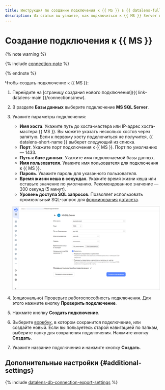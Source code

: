 ```yaml
---
title: Инструкция по созданию подключения к {{ MS }} в {{ datalens-full-name }}
description: Из статьи вы узнаете, как подключиться к {{ MS }} Server в {{ datalens-full-name }}.
---
```


# Создание подключения к {{ MS }}


{% note warning %}

{% include [connection-note](../../../_includes/datalens/datalens-connection-note.md) %}

{% endnote %}


Чтобы создать подключение к {{ MS }}:

1. Перейдите на [страницу создания нового подключения]({{ link-datalens-main }}/connections/new).
1. В разделе **Базы данных** выберите подключение **MS SQL Server**.
1. Укажите параметры подключения:

   * **Имя хоста**. Укажите путь до хоста-мастера или IP-адрес хоста-мастера {{ MS }}. Вы можете указать несколько хостов через запятую. Если к первому хосту подключиться не получится, {{ datalens-short-name }} выберет следующий из списка.
   * **Порт**. Укажите порт подключения к {{ MS }}. Порт по умолчанию — 1433.
   * **Путь к базе данных**. Укажите имя подключаемой базы данных.
   * **Имя пользователя**. Укажите имя пользователя для подключения к {{ MS }}.
   * **Пароль**. Укажите пароль для указанного пользователя.
   * **Время жизни кеша в секундах**. Укажите время жизни кеша или оставьте значение по умолчанию. Рекомендованное значение — 300 секунд (5 минут).
   * **Уровень доступа SQL запросов**. Позволяет использовать произвольный SQL-запрос для [формирования датасета](../../dataset/settings.md#sql-request-in-datatset).

   ![image](../../../_assets/datalens/operations/connection/connection-mssql.png)

1. (опционально) Проверьте работоспособность подключения. Для этого нажмите кнопку **Проверить подключение**.
1. Нажмите кнопку **Создать подключение**.


1. Выберите [воркбук](../../workbooks-collections/index.md), в котором сохранится подключение, или создайте новый. Если вы пользуетесь старой навигацией по папкам, выберите папку для сохранения подключения. Нажмите кнопку **Создать**.


1. Укажите название подключения и нажмите кнопку **Создать**.

## Дополнительные настройки {#additional-settings}

{% include [datalens-db-connection-export-settings](../../../_includes/datalens/operations/datalens-db-connection-export-settings.md) %}
